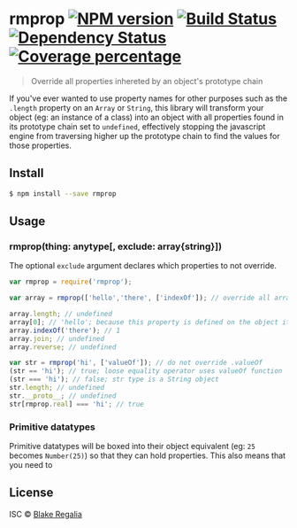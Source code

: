 # rmprop [![NPM version][npm-image]][npm-url] [![Build Status][travis-image]][travis-url] [![Dependency Status][daviddm-image]][daviddm-url] [![Coverage percentage][coveralls-image]][coveralls-url]
> Override all properties inhereted by an object's prototype chain


If you've ever wanted to use property names for other purposes such as the `.length` property on an `Array` or `String`, this library will transform your object (eg: an instance of a class) into an object with all properties found in its prototype chain set to `undefined`, effectively stopping the javascript engine from traversing higher up the prototype chain to find the values for those properties. 


## Install

```sh
$ npm install --save rmprop
```


## Usage

### rmprop(thing: anytype[, exclude: array{string}])

The optional `exclude` argument declares which properties to not override.

```js
var rmprop = require('rmprop');

var array = rmprop(['hello','there', ['indexOf']); // override all array properties except for the .indexOf method

array.length; // undefined
array[0]; // 'hello'; because this property is defined on the object itself, not in Array.prototype
array.indexOf('there'); // 1
array.join; // undefined
array.reverse; // undefined

var str = rmprop('hi', ['valueOf']); // do not override .valueOf
(str == 'hi'); // true; loose equality operator uses valueOf function
(str === 'hi'); // false; str type is a String object
str.length; // undefined
str.__proto__; // undefined
str[rmprop.real] === 'hi'; // true
```

### Primitive datatypes
Primitive datatypes will be boxed into their object equivalent (eg: `25` becomes `Number(25)`) so that they can hold properties. This also means that you need to 

## License

ISC © [Blake Regalia]()


[npm-image]: https://badge.fury.io/js/rmprop.svg
[npm-url]: https://npmjs.org/package/rmprop
[travis-image]: https://travis-ci.org/blake-regalia/rmprop.svg?branch=master
[travis-url]: https://travis-ci.org/blake-regalia/rmprop
[daviddm-image]: https://david-dm.org/blake-regalia/rmprop.svg?theme=shields.io
[daviddm-url]: https://david-dm.org/blake-regalia/rmprop
[coveralls-image]: https://coveralls.io/repos/blake-regalia/rmprop/badge.svg
[coveralls-url]: https://coveralls.io/r/blake-regalia/rmprop
